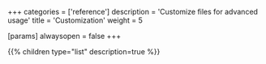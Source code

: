 +++
categories = ['reference']
description = 'Customize files for advanced usage'
title = 'Customization'
weight = 5

[params]
  alwaysopen = false
+++

{{% children type="list" description=true %}}
